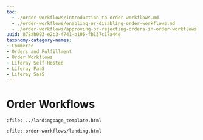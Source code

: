 ```yaml
---
toc:
  - ./order-workflows/introduction-to-order-workflows.md
  - ./order-workflows/enabling-or-disabling-order-workflows.md
  - ./order-workflows/approving-or-rejecting-orders-in-order-workflows.md
uuid: 878ab093-e2c3-4741-b106-fb137c17a44e
taxonomy-category-names:
- Commerce
- Orders and Fulfillment
- Order Workflows
- Liferay Self-Hosted
- Liferay PaaS
- Liferay SaaS
---
```

# Order Workflows

```{raw} html
:file: ../landingpage_template.html
```

```{raw} html
:file: order-workflows/landing.html
```
